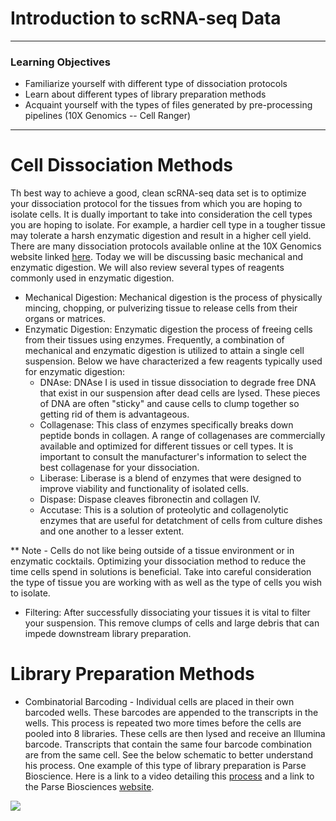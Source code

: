 # Introduction to scRNA-seq Data

---------------------------------------------------
### Learning Objectives
- Familiarize yourself with different type of dissociation protocols
- Learn about different types of library preparation methods
- Acquaint yourself with the types of files generated by pre-processing pipelines (10X Genomics -- Cell Ranger)
---------------------------------------------------

# Cell Dissociation Methods
Th best way to achieve a good, clean scRNA-seq data set is to optimize your dissociation protocol for the tissues from which you are hoping to isolate cells. It is dually important to take into consideration the cell types you are hoping to isolate. For example, a hardier cell type in a tougher tissue may tolerate a harsh enzymatic digestion and result in a higher cell yield. There are many dissociation protocols available online at the 10X Genomics website linked [here](https://www.10xgenomics.com/support/single-cell-gene-expression/documentation/steps/sample-prep). Today we will be discussing basic mechanical and enzymatic digestion. We will also review several types of reagents commonly used in enzymatic digestion.

- Mechanical Digestion: Mechanical digestion is the process of physically mincing, chopping, or pulverizing tissue to release cells from their organs or matrices.
- Enzymatic Digestion: Enzymatic digestion the process of freeing cells from their tissues using enzymes. Frequently, a combination of mechanical and enzymatic digestion is utilized to attain a single cell suspension. Below we have characterized a few reagents typically used for enzymatic digestion:
  - DNAse: DNAse I is used in tissue dissociation to degrade free DNA that exist in our suspension after dead cells are lysed. These pieces of DNA are often "sticky" and cause cells to clump together so getting rid of them is advantageous.
  - Collagenase: This class of enzymes specifically breaks down peptide bonds in collagen. A range of collagenases are commercially available and optimized for different tissues or cell types. It is important to consult the manufacturer's information to select the best collagenase for your dissociation.
  - Liberase: Liberase is a blend of enzymes that were designed to improve viability and functionality of isolated cells.
  - Dispase: Dispase cleaves fibronectin and collagen IV.
  - Accutase: This is a solution of proteolytic and collagenolytic enzymes that are useful for detatchment of cells from culture dishes and one another to a lesser extent.

** Note - Cells do not like being outside of a tissue environment or in enzymatic cocktails. Optimizing your dissociation method to reduce the time cells spend in solutions is beneficial. Take into careful consideration the type of tissue you are working with as well as the type of cells you wish to isolate.

- Filtering: After successfully dissociating your tissues it is vital to filter your suspension. This remove clumps of cells and large debris that can impede downstream library preparation.

# Library Preparation Methods
 - Combinatorial Barcoding - Individual cells are placed in their own barcoded wells. These barcodes are appended to the transcripts in the wells. This process is repeated two more times before the cells are pooled into 8 libraries. These cells are then lysed and receive an Illumina barcode. Transcripts that contain the same four barcode combination are from the same cell. See the below schematic to better understand his process. One example of this type of library preparation is Parse Bioscience. Here is a link to a video detailing this [process](https://www.youtube.com/watch?v=HVx4UBweNH4) and a link to the Parse Biosciences [website](https://www.parsebiosciences.com/).



 <img src="../images/Parse_Comb_Bar.png">
